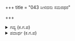 +++
title = "043 ಸೀಳಿದನು ಸಮರಥರ"

+++

<details><summary>ಗದ್ಯ (ಕ.ಗ.ಪ) </summary>

43. ಅರ್ಜುನನು ಸಮರಥರನ್ನು ಸೀಳಿ ಹಾಕಿದನು. ಆಕ್ರಮಿಸಿದ ಸೈನಿಕರನ್ನು ಚಚ್ಚಿದನು. ಎಲ್ಲಾ ದೇಶದ ರಾಜವಂಶದ ರಾಜಕುಮಾರರನ್ನು ಸವರಿದನು. ಸೈನ್ಯ ವ್ಯವಸ್ಥೆ ಹಾಳಾಯಿತು. ಆದ ಮಾನಭಂಗವನ್ನು ಹೇಳೋಣವೆಂದರೆ ನಗೆಗೆ ಕಾರಣವಾಗುತ್ತದೆ. ಕೌರವ ಸೈನ್ಯ ಸಮೂಹದಲ್ಲಿ ಬಲಹೀನರಾದವರು ಅವಮಾನದ ಸಮುದ್ರದಲ್ಲಿ ಬಿದ್ದುಹೋದರು.
</details>

<details><summary>ಪದಾರ್ಥ (ಕ.ಗ.ಪ) </summary>

ಜಳ್ಳುಗ-ಬಲಹೀನ
</details>
